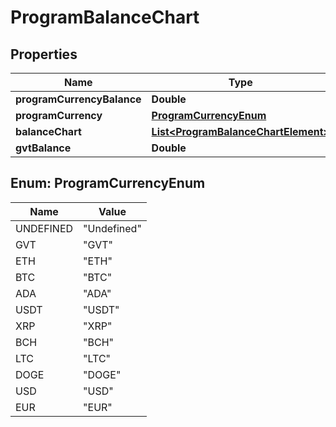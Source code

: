 
# ProgramBalanceChart

## Properties
Name | Type | Description | Notes
------------ | ------------- | ------------- | -------------
**programCurrencyBalance** | **Double** |  |  [optional]
**programCurrency** | [**ProgramCurrencyEnum**](#ProgramCurrencyEnum) |  |  [optional]
**balanceChart** | [**List&lt;ProgramBalanceChartElement&gt;**](ProgramBalanceChartElement.md) |  |  [optional]
**gvtBalance** | **Double** |  |  [optional]


<a name="ProgramCurrencyEnum"></a>
## Enum: ProgramCurrencyEnum
Name | Value
---- | -----
UNDEFINED | &quot;Undefined&quot;
GVT | &quot;GVT&quot;
ETH | &quot;ETH&quot;
BTC | &quot;BTC&quot;
ADA | &quot;ADA&quot;
USDT | &quot;USDT&quot;
XRP | &quot;XRP&quot;
BCH | &quot;BCH&quot;
LTC | &quot;LTC&quot;
DOGE | &quot;DOGE&quot;
USD | &quot;USD&quot;
EUR | &quot;EUR&quot;



